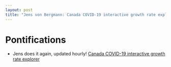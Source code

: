 ```yaml
---
layout: post
title: "Jens von Bergmann: Canada COVID-19 interactive growth rate explorer"
---
```


# Pontifications

* Jens does it again, updated hourly! [Canada COVID-19 interactive growth rate explorer](https://mountainmath.ca/shiny/canada_covid-19/) 

